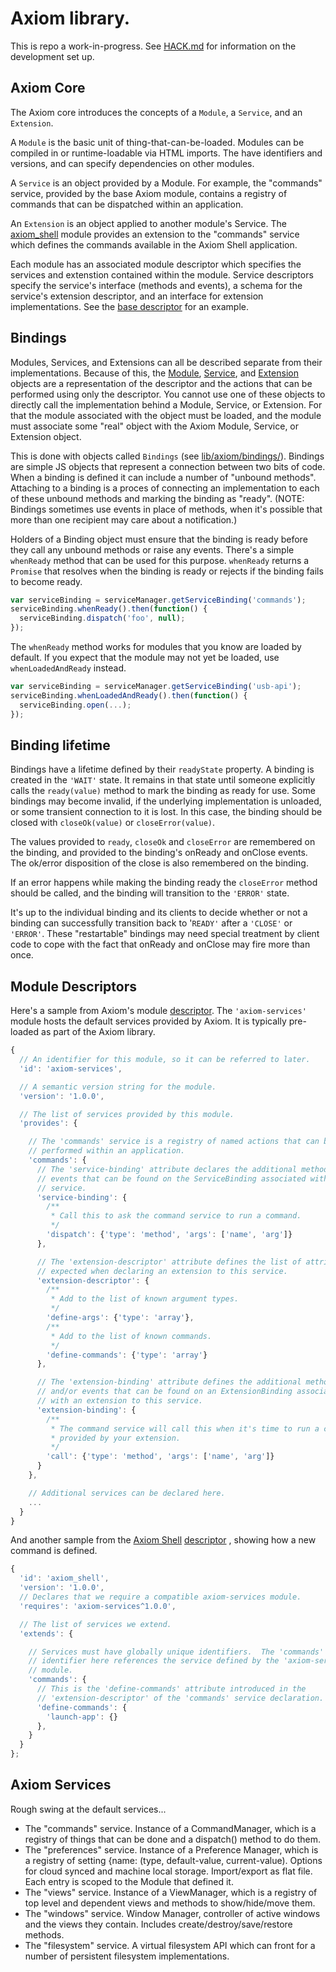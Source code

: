 # Axiom library.

This is repo a work-in-progress.  See [HACK.md](HACK.md) for information on the development set up.

## Axiom Core

The Axiom core introduces the concepts of a `Module`, a `Service`, and an `Extension`.

A `Module` is the basic unit of thing-that-can-be-loaded.  Modules can be compiled in or runtime-loadable via HTML imports.  The have identifiers and versions, and can specify dependencies on other modules.

A `Service` is an object provided by a Module.  For example, the "commands" service, provided by the base Axiom module, contains a registry of commands that can be dispatched within an application.

An `Extension` is an object applied to another module's Service.  The [axiom_shell](https://github.com/rginda/axiom_shell) module provides an extension to the "commands" service which defines the commands available in the Axiom Shell application.

Each module has an associated module descriptor which specifies the services and extenstion contained within the module.  Service descriptors specify the service's interface (methods and events), a schema for the service's extension descriptor, and an interface for extension implementations.  See the [base descriptor](lib/axiom/descriptor.js) for an example.

## Bindings

Modules, Services, and Extensions can all be described separate from their implementations.  Because of this, the [Module](lib/axiom/core/module.js), [Service](lib/axiom/core/service.js), and [Extension](lib/axiom/core/extension.js) objects are a representation of the descriptor and the actions that can be performed using only the descriptor.  You cannot use one of these objects to directly call the implementation behind a Module, Service, or Extension.  For that the module associated with the object must be loaded, and the module must associate some "real" object with the Axiom Module, Service, or Extension object.

This is done with objects called `Bindings` (see [lib/axiom/bindings/](./lib/axiom/bindings/)).  Bindings are simple JS objects that represent a connection between two bits of code.  When a binding is defined it can include a number of "unbound methods".  Attaching to a binding is a proces of connecting an implementation to each of these unbound methods and marking the binding as "ready".  (NOTE: Bindings sometimes use events in place of methods, when it's possible that more than one recipient may care about a notification.)

Holders of a Binding object must ensure that the binding is ready before they call any unbound methods or raise any events.  There's a simple `whenReady` method that can be used for this purpose.  `whenReady` returns a `Promise` that resolves when the binding is ready or rejects if the binding fails to become ready.

```js
var serviceBinding = serviceManager.getServiceBinding('commands');
serviceBinding.whenReady().then(function() {
  serviceBinding.dispatch('foo', null);
});
```

The `whenReady` method works for modules that you know are loaded by default.  If you expect that the module may not yet be loaded, use `whenLoadedAndReady` instead.

```js
var serviceBinding = serviceManager.getServiceBinding('usb-api');
serviceBinding.whenLoadedAndReady().then(function() {
  serviceBinding.open(...);
});
```

## Binding lifetime

Bindings have a lifetime defined by their `readyState` property.  A binding is created in the `'WAIT'` state.  It remains in that state until someone explicitly calls the `ready(value)` method to mark the binding as ready for use.  Some bindings may become invalid, if the underlying implementation is unloaded, or some transient connection to it is lost.  In this case, the binding should be closed with `closeOk(value)` or `closeError(value)`.

The values provided to `ready`, `closeOk` and `closeError` are remembered on the binding, and provided to the binding's onReady and onClose events.  The ok/error disposition of the close is also remembered on the binding.

If an error happens while making the binding ready the `closeError` method should be called, and the binding will transition to the `'ERROR'` state.

It's up to the individual binding and its clients to decide whether or not a binding can successfully transition back to '`READY'` after a `'CLOSE'` or `'ERROR'`.  These "restartable" bindings may need special treatment by client code to cope with the fact that onReady and onClose may fire more than once.

## Module Descriptors

Here's a sample from Axiom's module [descriptor](lib/axiom/descriptor.js).  The `'axiom-services'` module hosts the default services provided by Axiom.  It is typically pre-loaded as part of the Axiom library.

```js
{
  // An identifier for this module, so it can be referred to later.
  'id': 'axiom-services',

  // A semantic version string for the module.
  'version': '1.0.0',

  // The list of services provided by this module.
  'provides': {

    // The 'commands' service is a registry of named actions that can be
    // performed within an application.
    'commands': {
      // The 'service-binding' attribute declares the additional methods and/or
      // events that can be found on the ServiceBinding associated with this
      // service.
      'service-binding': {
        /**
         * Call this to ask the command service to run a command.
         */
        'dispatch': {'type': 'method', 'args': ['name', 'arg']}
      },

      // The 'extension-descriptor' attribute defines the list of attributes
      // expected when declaring an extension to this service.
      'extension-descriptor': {
        /**
         * Add to the list of known argument types.
         */
        'define-args': {'type': 'array'},
        /**
         * Add to the list of known commands.
         */
        'define-commands': {'type': 'array'}
      },

      // The 'extension-binding' attribute defines the additional methods
      // and/or events that can be found on an ExtensionBinding associated
      // with an extension to this service.
      'extension-binding': {
        /**
         * The command service will call this when it's time to run a command
         * provided by your extension.
         */
        'call': {'type': 'method', 'args': ['name', 'arg']}
      }
    },

    // Additional services can be declared here.
    ...
  }
}
```

And another sample from the [Axiom Shell](https://github.com/rginda/axiom_shell) [descriptor](https://github.com/rginda/axiom_shell/lib/axiom_shell/descriptor.js) , showing how a new command is defined.


```js
{
  'id': 'axiom_shell',
  'version': '1.0.0',
  // Declares that we require a compatible axiom-services module.
  'requires': 'axiom-services^1.0.0',

  // The list of services we extend.
  'extends': {

    // Services must have globally unique identifiers.  The 'commands'
    // identifier here references the service defined by the 'axiom-services'
    // module.
    'commands': {
      // This is the 'define-commands' attribute introduced in the
      // 'extension-descriptor' of the 'commands' service declaration.
      'define-commands': {
        'launch-app': {}
      },
    }
  }
};
```

## Axiom Services

Rough swing at the default services...

* The "commands" service.  Instance of a CommandManager, which is a registry of things that can be done and a dispatch() method to do them.
* The "preferences" service.  Instance of a Preference Manager, which is a registry of setting {name: (type, default-value, current-value).  Options for cloud synced and machine local storage.  Import/export as flat file.  Each entry is scoped to the Module that defined it.
* The "views" service.  Instance of a ViewManager, which is a registry of top level and dependent views and methods to show/hide/move them.
* The "windows" service.  Window Manager, controller of active windows and the views they contain.  Includes create/destroy/save/restore methods.
* The "filesystem" service.  A virtual filesystem API which can front for a number of persistent filesystem implementations.
